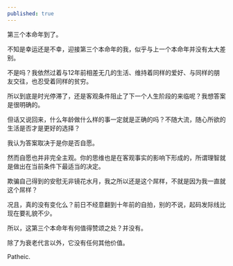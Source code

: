 ```yaml
---
published: true
---
```


第三个本命年到了。

不知是幸运还是不幸，迎接第三个本命年的我，似乎与上一个本命年并没有太大差别。

不是吗？我依然过着与12年前相差无几的生活、维持着同样的爱好、与同样的朋友交往，也忍受着同样的贫穷。

所以到底是时光停滞了，还是客观条件阻止了下一个人生阶段的来临呢？我想答案是很明确的。

但话又说回来，什么年龄做什么样的事一定就是正确的吗？不随大流，随心所欲的生活是否才是更好的选择？

我认为答案取决于是你是否自愿。

然而自愿也并非完全主观。你的思维也是在客观事实的影响下形成的，所谓理智就是做出在当前条件下最适当的决定。

欺骗自己得到的安慰无非镜花水月，我之所以还是这个屌样，不就是因为我一直就这个屌样？

况且，真的没有变化么？前日不经意翻到十年前的自拍，别的不说，起码发际线比现在要礼貌不少。

所以，这第三个本命年有何值得赞颂之处？并没有。

除了为衰老代言以外，它没有任何其他价值。

Patheic.
